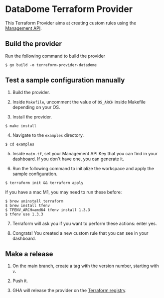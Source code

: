 # DataDome Terraform Provider

This Terraform Provider aims at creating custom rules using the [Management API](https://docs.datadome.co/reference/get_1-0-protection-custom-rules).

## Build the provider

Run the following command to build the provider

```shell
$ go build -o terraform-provider-datadome
```

## Test a sample configuration manually

1. Build the provider.

2. Inside `Makefile`, uncomment the value of `OS_ARCH` inside Makefile depending on your OS.

3. Install the provider.

```shell
$ make install
```

4. Navigate to the `examples` directory. 

```shell
$ cd examples
```

5. Inside `main.tf`, set your Management API Key that you can find in your dashboard. If you don't have one, you can generate it.


6. Run the following command to initialize the workspace and apply the sample configuration.

```shell
$ terraform init && terraform apply
```

If you have a mac M1, you may need to run these before:

```shell
$ brew uninstall terraform
$ brew install tfenv
$ TFENV_ARCH=amd64 tfenv install 1.3.3
$ tfenv use 1.3.3
```

7. Terraform will ask you if you want to perform these actions: enter yes.

8. Congrats! You created a new custom rule that you can see in your dashboard.

## Make a release

1. On the main branch, create a tag with the version number, starting with `v`.

2. Push it.

3. GHA will release the provider on the [Terraform registry](https://registry.terraform.io/providers/DataDome/datadome/latest).